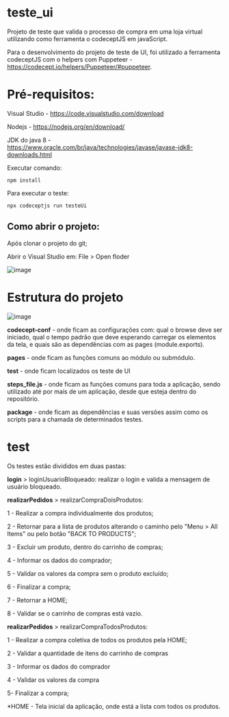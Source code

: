 # teste_ui
Projeto de teste que valida o processo de compra em uma loja virtual utilizando como ferramenta o codeceptJS em javaScript.

Para o desenvolvimento do projeto de teste de UI, foi utilizado a ferramenta codeceptJS com o  helpers com Puppeteer - https://codecept.io/helpers/Puppeteer/#puppeteer.


# Pré-requisitos:
Visual Studio - https://code.visualstudio.com/download

Nodejs  - https://nodejs.org/en/download/

JDK do java 8 - https://www.oracle.com/br/java/technologies/javase/javase-jdk8-downloads.html


Executar comando: 

    npm install
 
Para executar o teste: 

    npx codeceptjs run testeUi
    
    
## Como abrir o projeto:

Após clonar o projeto do git;

Abrir o Visual Studio em: File > Open floder 

![image](https://user-images.githubusercontent.com/55900972/118419025-3b84bc80-b691-11eb-817e-abf30c71aede.png)


# Estrutura do projeto

![image](https://user-images.githubusercontent.com/55900972/118415831-0b362180-b683-11eb-8d51-a4ebc4535780.png)

**codecept-conf** - onde ficam as configurações com: qual o browse deve ser iniciado, qual o tempo padrão que deve esperando carregar os elementos da tela,  e quais são as dependências com as pages (module.exports).

**pages** - onde ficam as funções comuns ao módulo ou submódulo.

**test** - onde ficam localizados os teste de UI

**steps_file.js** - onde ficam as funções comuns para toda a aplicação, sendo utilizado até por mais de um aplicação, desde que esteja dentro do repositório.

**package** - onde ficam as dependências e suas  versões  assim como os scripts para a chamada de determinados  testes.

# test

Os testes estão divididos em duas pastas:

**login** > loginUsuarioBloqueado: realizar o login e valida a mensagem de usuário bloqueado.

**realizarPedidos** > realizarCompraDoisProdutos:

1 - Realizar a compra individualmente dos produtos;

2 - Retornar para a lista de produtos alterando o caminho pelo "Menu > All Items" ou pelo botão "BACK TO PRODUCTS";

3 - Excluir um produto, dentro do carrinho de compras;

4 - Informar os dados do comprador;

5 - Validar os valores da compra sem o produto excluído;

6 - Finalizar a compra;

7 - Retornar a HOME;

8 - Validar se o carrinho de compras está vazio.



**realizarPedidos** > realizarCompraTodosProdutos: 

1 - Realizar a compra coletiva de todos os produtos pela HOME;

2 - Validar a quantidade de  itens do carrinho de compras

3 - Informar os dados do comprador

4 - Validar os valores da compra

5-  Finalizar a compra;

*HOME - Tela inicial da aplicação, onde está a lista com todos os produtos.




